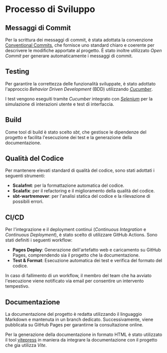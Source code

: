 # Processo di Sviluppo

## Messaggi di Commit

Per la scrittura dei messaggi di commit, è stata adottata la convenzione [Conventional Commits](https://www.conventionalcommits.org/en/v1.0.0/), che fornisce uno standard chiaro e coerente per descrivere le modifiche apportate al progetto. È stato inoltre utilizzato _Open Commit_ per generare automaticamente i messaggi di commit.

## Testing

Per garantire la correttezza delle funzionalità sviluppate, è stato adottato l'approccio _Behavior Driven Development_ (BDD) utilizzando [_Cucumber_](https://cucumber.io/).

I test vengono eseguiti tramite _Cucumber_ integrato con [_Selenium_](https://www.selenium.dev/) per la simulazione di interazioni utente e test di interfaccia.

## Build

Come tool di build è stato scelto _sbt_, che gestisce le dipendenze del progetto e facilita l'esecuzione dei test e la generazione della documentazione.

## Qualità del Codice

Per mantenere elevati standard di qualità del codice, sono stati adottati i seguenti strumenti:

- **Scalafmt**: per la formattazione automatica del codice.
- **Scalafix**: per il refactoring e il miglioramento della qualità del codice.
- **sbt-wartremover**: per l'analisi statica del codice e la rilevazione di possibili errori.

## CI/CD

Per l'integrazione e il deployment continui (_Continuous Integration_ e _Continuous Deployment_), è stato scelto di utilizzare GitHub Actions. Sono stati definiti i seguenti workflow:

- **Pages Deploy**: Generazione dell'artefatto web e caricamento su GitHub Pages, comprendendo sia il progetto che la documentazione.
- **Test & Format**: Esecuzione automatica dei test e verifica del formato del codice.

In caso di fallimento di un workflow, il membro del team che ha avviato l'esecuzione viene notificato via email per consentire un intervento tempestivo.

## Documentazione

La documentazione del progetto è redatta utilizzando il linguaggio Markdown e mantenuta in un branch dedicato. Successivamente, viene pubblicata su GitHub Pages per garantirne la consultazione online.

Per la generazione della documentazione in formato HTML è stato utilizzato il tool [vitepress](https://vitepress.vuejs.org/) in maniera da integrare la documentazione con il progetto che gia utilizza _Vite_.